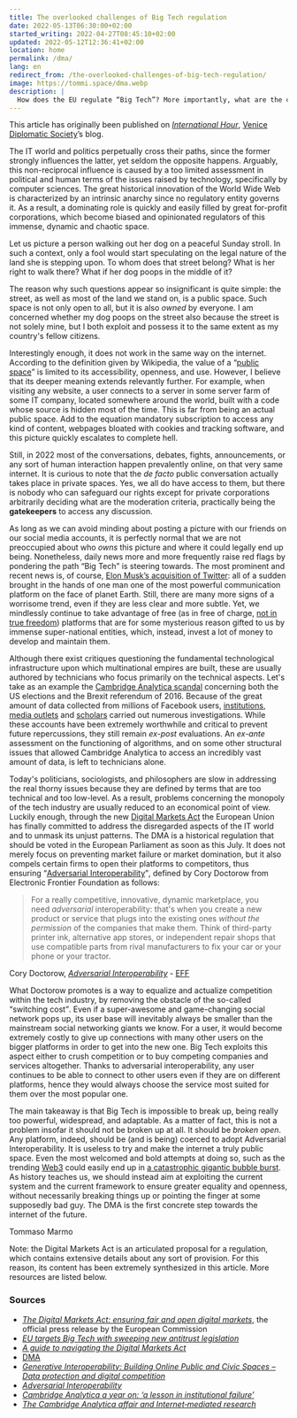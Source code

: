```yaml
---
title: The overlooked challenges of Big Tech regulation
date: 2022-05-13T06:30:00+02:00
started_writing: 2022-04-27T08:45:10+02:00
updated: 2022-05-12T12:36:41+02:00
location: home
permalink: /dma/
lang: en
redirect_from: /the-overlooked-challenges-of-big-tech-regulation/
image: https://tommi.space/dma.webp
description: |
  How does the EU regulate “Big Tech”? More importantly, what are the critical issues to be tackled? 🤔<br>In the latest article for [Venice Diplomatic Society](https://www.venicediplomaticsociety.com 'Venice Diplomatic Society official website')’s [International Hour](https://www.venicediplomaticsociety.com/blog 'International hour - VDS'), Tommaso Marmo gives us an overview of the most overlooked aspects of IT Industry regulations, and how the new Digital Markets Act (DMA) changes the current framework 💻 
---
```

<div class='blue box'>
	This article has originally been published on <cite><a href='https://www.venicediplomaticsociety.com/blog' title='International Hour - VDS'>International Hour</a></cite>, <a href='https://www.venicediplomaticsociety.com' title='Venice Diplomatic Society official website'>Venice Diplomatic Society</a>’s blog.
</div>

The IT world and politics perpetually cross their paths, since the former strongly influences the latter, yet seldom the opposite happens. Arguably, this non-reciprocal influence is caused by a too limited assessment in political and human terms of the issues raised by technology, specifically by computer sciences. The great historical innovation of the World Wide Web is characterized by an intrinsic anarchy since no regulatory entity governs it. As a result, a dominating role is quickly and easily filled by great for-profit corporations, which become biased and opinionated regulators of this immense, dynamic and chaotic space.

Let us picture a person walking out her dog on a peaceful Sunday stroll. In such a context, only a fool would start speculating on the legal nature of the land she is stepping upon. To whom does that street belong? What is her right to walk there? What if her dog poops in the middle of it?

The reason why such questions appear so insignificant is quite simple: the street, as well as most of the land we stand on, is a public space. Such space is not only open to all, but it is also *owned* by everyone. I am concerned whether my dog poops on the street also because the street is not solely mine, but I both exploit and possess it to the same extent as my country's fellow citizens. 

Interestingly enough, it does not work in the same way on the internet. According to the definition given by Wikipedia, the value of a <q>[public space](https://en.wikipedia.org/wiki/Public_space '“Public space” on Wikipedia')</q> is limited to its accessibility, openness, and use. However, I believe that its deeper meaning extends relevantly further. For example, when visiting any website, a user connects to a server in some server farm of some IT company, located somewhere around the world, built with a code whose source is hidden most of the time. This is far from being an actual public space. Add to the equation mandatory subscription to access any kind of content, webpages bloated with cookies and tracking software, and this picture quickly escalates to complete hell.

Still, in 2022 most of the conversations, debates, fights, announcements, or any sort of human interaction happen prevalently online, on that very same internet. It is curious to note that the *de facto* public conversation actually takes place in private spaces. Yes, we all do have access to them, but there is nobody who can safeguard our rights except for private corporations arbitrarily deciding what are the moderation criteria, practically being the **gatekeepers** to access any discussion.

As long as we can avoid minding about posting a picture with our friends on our social media accounts, it is perfectly normal that we are not preoccupied about who *owns* this picture and where it could legally end up being. Nonetheless, daily news more and more frequently raise red flags by pondering the path <q>Big Tech</q> is steering towards. The most prominent and recent news is, of course, [Elon Musk’s acquisition of Twitter](https://www.nytimes.com/live/2022/04/25/business/elon-musk-twitter 'Elon Musk and Twitter Reach Deal for Sale - The New York Times'): all of a sudden brought in the hands of one man one of the most powerful communication platform on the face of planet Earth. Still, there are many more signs of a worrisome trend, even if they are less clear and more subtle. Yet, we mindlessly continue to take advantage of free (as in free of charge, [not in true freedom](https://www.gnu.org/philosophy/free-sw.en.html 'What is Free Software?')) platforms that are for some mysterious reason gifted to us by immense super-national entities, which, instead, invest a lot of money to develop and maintain them.

Although there exist critiques questioning the fundamental technological infrastructure upon which multinational empires are built, these are usually authored by technicians who focus primarily on the technical aspects. Let's take as an example the [Cambridge Analytica scandal](https://www.theguardian.com/uk-news/2019/mar/17/cambridge-analytica-year-on-lesson-in-institutional-failure-christopher-wylie) concerning both the US elections and the Brexit referendum of 2016. Because of the great amount of data collected from millions of Facebook users, [institutions](https://youtu.be/SqKU0gqY7oo), [media outlets](https://www.theguardian.com/news/series/cambridge-analytica-files) and [scholars](https://www.embopress.org/doi/full/10.15252/embr.201846579) carried out numerous investigations. While these accounts have been extremely worthwhile and critical to prevent future repercussions, they still remain *ex-post* evaluations. An *ex-ante* assessment on the functioning of algorithms, and on some other structural issues that allowed Cambridge Analytica to access an incredibly vast amount of data, is left to technicians alone.

Today's politicians, sociologists, and philosophers are slow in addressing the real thorny issues because they are defined by terms that are too technical and too low-level. As a result, problems concerning the monopoly of the tech industry are usually reduced to an economical point of view. Luckily enough, through the new [Digital Markets Act](https://ec.europa.eu/info/strategy/priorities-2019-2024/europe-fit-digital-age/digital-markets-act-ensuring-fair-and-open-digital-markets_en) the European Union has finally committed to address the disregarded aspects of the IT world and to unmask its unjust patterns. The DMA is a historical regulation that should be voted in the European Parliament as soon as this July. It does not merely focus on preventing market failure or market domination, but it also compels certain firms to open their platforms to competitors, thus ensuring <q>[Adversarial Interoperability](https://www.eff.org/it/deeplinks/2019/10/adversarial-interoperability 'Adversarial Interoperability - Electronic Frontier Foundation')</q>, defined by Cory Doctorow from Electronic Frontier Foundation as follows:

> For a really competitive, innovative, dynamic marketplace, you need *adversarial* interoperability: that's when you create a new product or service that plugs into the existing ones *without the permission* of the companies that make them. Think of third-party printer ink, alternative app stores, or independent repair shops that use compatible parts from rival manufacturers to fix your car or your phone or your tractor.

<p class='cite'>Cory Doctorow, <cite><a href='https://www.eff.org/it/deeplinks/2019/10/adversarial-interoperability' target='_blank' title='Adversarial Interoperability | Electronic Frontier Foundation'>Adversarial Interoperability</a></cite> - <a href='https://eff.org' target='_blank' title='Electronic Frontier Foundation'>EFF</a></p>

What Doctorow promotes is a way to equalize and actualize competition within the tech industry, by removing the obstacle of the so-called <q>switching cost</q>. Even if a super-awesome and game-changing social network pops up, its user base will inevitably always be smaller than the mainstream social networking giants we know. For a user, it would become extremely costly to give up connections with many other users on the bigger platforms in order to get into the new one. Big Tech exploits this aspect either to crush competition or to buy competing companies and services altogether. Thanks to adversarial interoperability, any user continues to be able to connect to other users even if they are on different platforms, hence they would always choose the service most suited for them over the most popular one.

The main takeaway is that Big Tech is impossible to break up, being really too powerful, widespread, and adaptable. As a matter of fact, this is not a problem insofar it should not be broken up at all. It should be *broken open*. Any platform, indeed, should be (and is being) coerced to adopt Adversarial Interoperability. It is useless to try and make the internet a truly public space. Even the most welcomed and bold attempts at doing so, such as the trending [Web3](https://en.wikipedia.org/wiki/Web3 '“Web3” on Wikipedia') could easily end up in [a catastrophic gigantic bubble burst](https://youtu.be/YQ_xWvX1n9g '“Line Goes Up – The Problem With NFTs”, a documentary by Dan Olson on YouTube'). As history teaches us, we should instead aim at exploiting the current system and the current framework to ensure greater equality and openness, without necessarily breaking things up or pointing the finger at some supposedly bad guy. The DMA is the first concrete step towards the internet of the future.

Tommaso Marmo

Note: the Digital Markets Act is an articulated proposal for a regulation, which contains extensive details about any sort of provision. For this reason, its content has been extremely synthesized in this article. More resources are listed below.

### Sources

- <cite>[The Digital Markets Act: ensuring fair and open digital markets](https://ec.europa.eu/info/strategy/priorities-2019-2024/europe-fit-digital-age/digital-markets-act-ensuring-fair-and-open-digital-markets_en)</cite>, the official press release by the European Commission
- <cite>[EU targets Big Tech with sweeping new antitrust legislation](https://www.theverge.com/2022/3/24/22994234/eu-antitrust-legislation-dma-digital-markets-act-details)</cite>
- <cite>[A guide to navigating the Digital Markets Act](https://element.io/blog/a-guide-to-navigating-the-digital-markets-act/ 'A guide to navigating the Digital Markets Act')</cite>
- [DMA](https://ec.europa.eu/competition-policy/sectors/ict/dma_en 'Official Digital Markets Act policy')
- <cite>[Generative Interoperability: Building Online Public and Civic Spaces – Data protection and digital competition](https://www.ianbrown.tech/2022/03/22/generative-interoperability-building-online-public-and-civic-spaces/ 'Generative Interoperability: Building Online Public and Civic Spaces – Data protection and digital competition')</cite>
- <cite>[Adversarial Interoperability](https://www.eff.org/it/deeplinks/2019/10/adversarial-interoperability 'Adversarial Interoperability - Electronic Frontier Foundation')</cite>
- <cite>[Cambridge Analytica a year on: ‘a lesson in institutional failure’](https://www.theguardian.com/uk-news/2019/mar/17/cambridge-analytica-year-on-lesson-in-institutional-failure-christopher-wylie 'Cambridge Analytica a year on: ‘a lesson in institutional failure’ - Cambridge Analytica - The Guardian')</cite>
- <cite>[The Cambridge Analytica affair and Internet‐mediated research](https://www.embopress.org/doi/full/10.15252/embr.201846579 'The Cambridge Analytica affair and Internet‐mediated research | EMBO reports')</cite>
